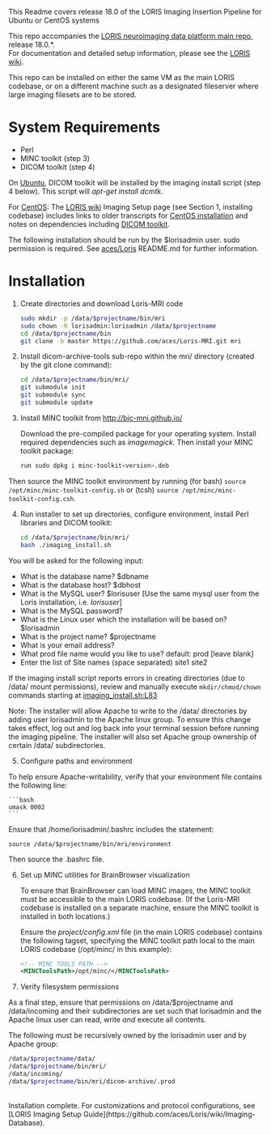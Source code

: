 This Readme covers release 18.0 of the LORIS Imaging Insertion Pipeline for Ubuntu or CentOS systems

This repo accompanies the [LORIS neuroimaging data platform main repo](https://github.com/aces/Loris/releases)</b>, release 18.0.*.<br>
For documentation and detailed setup information, please see the [LORIS wiki](https://github.com/aces/Loris/wiki/Imaging-Database)</b>.

This repo can be installed on either the same VM as the main LORIS codebase, or on a different machine such as a designated fileserver where large imaging filesets are to be stored. 

# System Requirements
 * Perl
 * MINC toolkit (step 3)
 * DICOM toolkit (step 4)

On <u>Ubuntu</u>, DICOM toolkit will be installed by the imaging install script (step 4 below). This script will _apt-get install dcmtk_.   

For <u>CentOS</u>: The [LORIS wiki](https://github.com/aces/Loris/wiki/Imaging-Database) Imaging Setup page (see Section 1, installing codebase) includes links to older transcripts for [CentOS installation](https://github.com/aces/Loris/wiki/CentOS-Imaging-installation-transcript) and notes on dependencies including [DICOM toolkit](https://github.com/aces/Loris/wiki/CentOS-Imaging-installation-transcript#7-install-dicom-toolkit).

The following installation should be run by the $lorisadmin user. sudo permission is required.
See [aces/Loris](https://github.com/aces/loris) README.md for further information. 

# Installation

1. Create directories and download Loris-MRI code

   ```bash
   sudo mkdir -p /data/$projectname/bin/mri
   sudo chown -R lorisadmin:lorisadmin /data/$projectname
   cd /data/$projectname/bin
   git clone -b master https://github.com/aces/Loris-MRI.git mri
   ```

2. Install dicom-archive-tools sub-repo within the mri/ directory (created by the git clone command):

   ```bash
   cd /data/$projectname/bin/mri/
   git submodule init
   git submodule sync
   git submodule update
   ```

3. Install MINC toolkit from http://bic-mni.github.io/ 

   Download the pre-compiled package for your operating system.  Install required dependencies such as _imagemagick_. Then install your MINC toolkit package: 

   ```bash
   run sudo dpkg i minc-toolkit<version>.deb
   ```

  Then source the MINC toolkit environment by running (for bash) `source /opt/minc/minc-toolkit-config.sh` or (tcsh) `source /opt/minc/minc-toolkit-config.csh`.

4. Run installer to set up directories, configure environment, install Perl libraries and DICOM toolkit:

   ```bash 
   cd /data/$projectname/bin/mri/
   bash ./imaging_install.sh
   ```

  You will be asked for the following input: 

 * What is the database name? $dbname
 * What is the database host? $dbhost
 * What is the MySQL user? $lorisuser [Use the same mysql user from the Loris installation, i.e. _lorisuser_]
 * What is the MySQL password? 
 * What is the Linux user which the installation will be based on? $lorisadmin
 * What is the project name? $projectname
 * What is your email address? 
 * What prod file name would you like to use? default: prod  [leave blank]
 * Enter the list of Site names (space separated) site1 site2

  If the imaging install script reports errors in creating directories (due to /data/ mount permissions), review and manually execute `mkdir/chmod/chown` commands starting at [imaging_install.sh:L83](https://github.com/aces/Loris-MRI/blob/master/imaging_install.sh#L83)

  Note: The installer will allow Apache to write to the /data/ directories by adding user lorisadmin to the Apache linux group.  To ensure this change takes effect, log out and log back into your terminal session before running the imaging pipeline.
The installer will also set Apache group ownership of certain /data/ subdirectories.  

5. Configure paths and environment

  To help ensure Apache-writability, verify that your environment file contains the following line:

    ```bash
    umask 0002
    ```

   Ensure that /home/lorisadmin/.bashrc includes the statement: 

   ```source /data/$projectname/bin/mri/environment```

   Then source the .bashrc file.   

6. Set up MINC utilities for BrainBrowser visualization

   To ensure that BrainBrowser can load MINC images, the MINC toolkit must be accessible to the main LORIS codebase.
   (If the Loris-MRI codebase is installed on a separate machine, ensure the MINC toolkit is installed in both locations.)

   Ensure the _project/config.xml_ file (in the main LORIS codebase) contains the following tagset, specifying the MINC toolkit path local to the main LORIS codebase (/opt/minc/ in this example):

   ```xml
   <!-- MINC TOOLS PATH -->
   <MINCToolsPath>/opt/minc/</MINCToolsPath>
   ```

7. Verify filesystem permissions 

As a final step, ensure that permissions on /data/$projectname and /data/incoming and their subdirectories are set such that lorisadmin and the Apache linux user can read, write _and_ execute all contents.

The following must be recursively owned by the lorisadmin user and by Apache group:

   ```bash
   /data/$projectname/data/ 
   /data/$projectname/bin/mri/
   /data/incoming/
   /data/$projectname/bin/mri/dicom-archive/.prod
   ```

<br>
   Installation complete. For customizations and protocol configurations, see [LORIS Imaging Setup Guide](https://github.com/aces/Loris/wiki/Imaging-Database).

